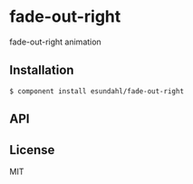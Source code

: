 
# fade-out-right

  fade-out-right animation

## Installation

    $ component install esundahl/fade-out-right

## API

   

## License

  MIT
